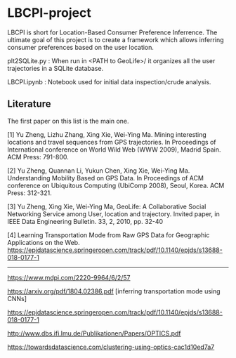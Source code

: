 # LBCPI-project

LBCPI is short for Location-Based Consumer Preference Inferrence. The ultimate goal of this project is to create a framework which allows inferring consumer preferences based on the user location.

plt2SQLite.py : 
When run in \<PATH to GeoLife\>/  it organizes all the user trajectories in a SQLite database. 

LBCPI.ipynb   : 
Notebook used for initial data inspection/crude analysis.

## Literature

The first paper on this list is the main one.

[1] Yu Zheng, Lizhu Zhang, Xing Xie, Wei-Ying Ma. Mining interesting locations and travel sequences from GPS trajectories. In Proceedings of International conference on World Wild Web (WWW 2009), Madrid Spain. ACM Press: 791-800.

[2] Yu Zheng, Quannan Li, Yukun Chen, Xing Xie, Wei-Ying Ma. Understanding Mobility Based on GPS Data. In Proceedings of ACM conference on Ubiquitous Computing (UbiComp 2008), Seoul, Korea. ACM Press: 312-321.

[3] Yu Zheng, Xing Xie, Wei-Ying Ma, GeoLife: A Collaborative Social Networking Service among User, location and trajectory. Invited paper, in IEEE Data Engineering Bulletin. 33, 2, 2010, pp. 32-40

[4] Learning Transportation Mode from Raw GPS Data for Geographic Applications on the Web. https://epjdatascience.springeropen.com/track/pdf/10.1140/epjds/s13688-018-0177-1

------

https://www.mdpi.com/2220-9964/6/2/57

https://arxiv.org/pdf/1804.02386.pdf [inferring transportation mode using CNNs]

https://epjdatascience.springeropen.com/track/pdf/10.1140/epjds/s13688-018-0177-1

http://www.dbs.ifi.lmu.de/Publikationen/Papers/OPTICS.pdf

https://towardsdatascience.com/clustering-using-optics-cac1d10ed7a7
